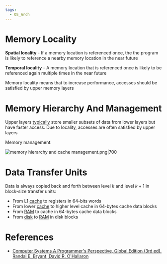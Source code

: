```yaml
---
tags:
  - OS_Arch
---
```


# Memory Locality

**Spatial locality** - If a memory location is referenced once, the the program is likely to reference a nearby memory location in the near future

**Temporal locality** - A memory location that is referenced once is likely to be referenced again multiple times in the near future

Memory locality means that to increase performance, accesses should be satisfied by upper memory layers

# Memory Hierarchy And Management

Upper layers [typically](Cache%20Memory.md#Cache%20Inclusion%20Policy) store smaller subsets of data from lower layers but have faster access. Due to locality, accesses are often satisfied by upper layers

Memory management:

![memory hierarchy and cache management.png|700](memory%20hierarchy%20and%20cache%20management.png)

# Data Transfer Units

Data is always copied back and forth between level $k$ and level $k + 1$ in block-size transfer units:

- From L1 [cache](Cache%20Memory.md) to registers in 64-bits words
- From lower [cache](Cache%20Memory.md) to higher level cache in 64-bytes cache data blocks
- From [RAM](Main%20Memory.md) to cache in 64-bytes cache data blocks
- From [disk](Input-Output%20Devices.md) to [RAM](Main%20Memory.md) in disk blocks

# References

- [Computer Systems A Programmer's Perspective, Global Edition (3rd ed). Randal E. Bryant, David R. O'Hallaron](References.md#Computer%20Systems%20A%20Programmer's%20Perspective,%20Global%20Edition%20(3rd%20ed).%20Randal%20E.%20Bryant,%20David%20R.%20O'Hallaron)
